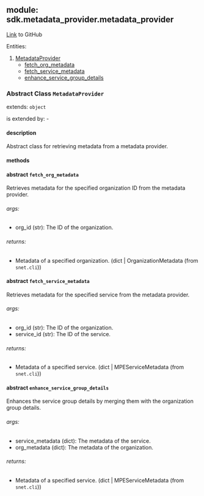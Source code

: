 ## module: sdk.metadata_provider.metadata_provider

[Link](https://github.com/singnet/snet-sdk-python/blob/master/snet/sdk/metadata_provider/metadata_provider.py) to GitHub

Entities:
1. [MetadataProvider](#abstract-class-metadataprovider)
   - [fetch_org_metadata](#fetch_org_metadata)
   - [fetch_service_metadata](#fetch_service_metadata)
   - [enhance_service_group_details](#enhance_service_group_details)

### Abstract Class `MetadataProvider`

extends: `object`

is extended by: -

#### description

Abstract class for retrieving metadata from a metadata provider.

#### methods

#### abstract `fetch_org_metadata`

Retrieves metadata for the specified organization ID from the metadata provider.

###### args:

- org_id (str): The ID of the organization.

###### returns:

- Metadata of a specified organization. (dict | OrganizationMetadata (from `snet.cli`))

#### abstract `fetch_service_metadata`

Retrieves metadata for the specified service from the metadata provider.

###### args:

- org_id (str): The ID of the organization.
- service_id (str): The ID of the service.

###### returns:

- Metadata of a specified service. (dict | MPEServiceMetadata (from `snet.cli`))

#### abstract `enhance_service_group_details`

Enhances the service group details by merging them with the organization group details.

###### args:

- service_metadata (dict): The metadata of the service.
- org_metadata (dict): The metadata of the organization.

###### returns:

- Metadata of a specified service. (dict | MPEServiceMetadata (from `snet.cli`))
